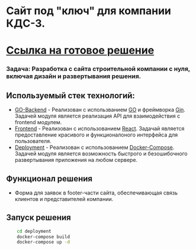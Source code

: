 # Сайт под "ключ" для компании КДС-3.

# [Ссылка на готовое решение](https://kds-3.shmyaks.ru/)

### Задача: Разработка с сайта строительной компании с нуля, включая дизайн и развертывания решения.

## Используемый стек технологий:
- [GO-Backend](https://github.com/ultraevs/KDS-3/tree/main/go-backend) - Реализован с использванием [GO](https://go.dev/) и фреймворка [Gin](https://github.com/gin-gonic/gin). Задачей модуля является реализация API для взаимодействия с frontend модулем.
- [Frontend](https://github.com/ultraevs/KDS-3/tree/main/frontend) - Реализован с использованием [React](https://ru.legacy.reactjs.org/). Задачай является предоставление красивого и функционалоного интерфейса для пользователя.
- [Deployment](https://github.com/ultraevs/KDS-3/tree/main/deployment) - Реализован с использованием [Docker-Compose](https://www.docker.com/). Задачей модуля является возможность быстрого и безошибочного развертывания приложения на любом сервере.

## Функционал решения

- Форма для заявок в footer-части сайта, обеспечивающая связь клиентов и представителей компании.

## Запуск решения
```sh
    cd deployment
    docker-compose build
    docker-compose up -d
```